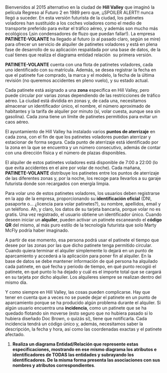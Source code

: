 Bienvenidos al 2015 alternativo en la ciudad de **Hill Valley** que imaginó la película Regreso al Futuro 2 en 1989 pero que, ¡¡SPOILER ALERT!! nunca llegó a suceder. En esta versión futurista de la ciudad, los patinetes voladores han sustituido a los coches voladores como el medio de transporte preferido para evitar el tráfico aéreo, y además son mucho más ecológicos (¡sin condensadores de fluzo que puedan fallar!). La empresa **PATINETE-VOLANTE** ha llegado al futuro (o al pasado claro, según se mire) para ofrecer un servicio de alquiler de patinetes voladores y está en plena fase de desarrollo de su aplicación respaldada por una base de datos, de la cual tienes que realiza el diagrama entidad relación  su primera versión.

**PATINETE-VOLANTE** cuenta con una flota de patinetes voladores, cada uno identificado con su matrícula. Además, se desea registrar la fecha en que el patinete fue comprado, la marca y el modelo, la fecha de la última revisión (no queremos accidentes en pleno vuelo), y su estado actual.

Cada patinete está asignado a una **zona** específica en Hill Valley, pero puede circular por varias zonas dependiendo de las restricciones de tráfico aéreo. La ciudad está dividida en zonas y, de cada una, necesitamos almacenar un identificador único, el nombre, el número aproximado de habitantes y la tarifa de alquiler por minuto (sí, volar cuesta, aunque sea sin gasolina). Cada zona tiene un límite de patinetes permitidos para evitar un caos aéreo.

El ayuntamiento de Hill Valley ha instalado varios **puntos de aterrizaje** en cada zona, con el fin de que los patinetes voladores puedan aterrizar y estacionar de forma segura. Cada punto de aterrizaje está identificado por la zona en la que se encuentra y un número consecutivo, además de contar con una dirección física y el número de plazas disponibles.

El alquiler de estos patinetes voladores está disponible de 7:00 a 22:00 (lo que evita accidentes en el aire por volar de noche). Cada mañana, **PATINETE-VOLANTE** distribuye los patinetes entre los puntos de aterrizaje de las diferentes zonas y, por la noche, los recoge para llevarlos a su garaje futurista donde son recargados con energía limpia.

Para volar uno de estos patinetes voladores, los usuarios deben registrarse en la app de la empresa, proporcionando su **identificación oficial** (DNI, pasaporte o... ¿licencia para volar patinetes?), su nombre, apellidos, email y un teléfono. Ah, y claro, los datos de su tarjeta bancaria, porque volar no es gratis. Una vez registrado, el usuario obtiene un identificador único. Cuando deseen iniciar un **alquiler**, pueden activar un patinete escaneando el **código QR** del mismo, al más puro estilo de la tecnología futurista que solo Marty McFly podría haber imaginado.

A partir de ese momento, esa persona podrá usar el patinete el tiempo que desee por las zonas por las que dicho patinete tenga permitido circular. Cuando quiera terminar el alquiler simplemente lo dejará en un punto de aparcamiento y accederá a la aplicación para poner fin al alquiler. En la base de datos se debe mantener información de qué persona ha alquilado cada patinete, en qué fecha y periodo de tiempo, en qué punto recogió el patinete, en qué punto lo ha dejado y cuál es el importe total que se cargará en su tarjeta por dicho alquiler. Los alquileres siempre se realizan dentro del mismo día.

Y como siempre en Hill Valley, las cosas pueden complicarse. Hay que tener en cuenta que a veces no se puede dejar el patinete en un punto de aparcamiento porque se ha producido algún problema durante el alquiler. Si algún usuario encuentra una **incidencia**, como un patinete que se ha quedado flotando sin moverse (esto seguro que no hubiera pasado si lo hubiera diseñado Doc Brown, o quizás sí), tiene que notificarla. Cada incidencia tendrá un código único y, además, necesitamos saber la descripción, la fecha y hora, así como las coordenadas exactas y el patinete afectado.

1. **Realiza un diagrama Entidad/Relación que represente estas especificaciones, mostrando en ese mismo diagrama los atributos e identificadores de TODAS las entidades y subrayando los identificadores. De la misma forma presenta las asociaciones con sus nombres y atributos correspondientes**.